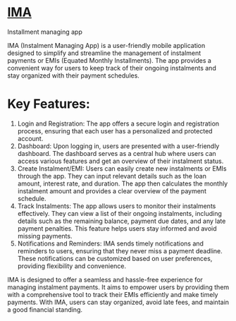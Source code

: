 # <a target="_blank" href="https://kuriapp.netlify.app/">IMA </a>
Installment managing app

IMA (Instalment Managing App) is a user-friendly mobile application designed to simplify and streamline the management of instalment payments or EMIs (Equated Monthly Installments). The app provides a convenient way for users to keep track of their ongoing instalments and stay organized with their payment schedules.

# Key Features:

1. Login and Registration: The app offers a secure login and registration process, ensuring that each user has a personalized and protected account.
2. Dashboard: Upon logging in, users are presented with a user-friendly dashboard. The dashboard serves as a central hub where users can access various features and get an overview of their instalment status.
3. Create Instalment/EMI: Users can easily create new instalments or EMIs through the app. They can input relevant details such as the loan amount, interest rate, and duration. The app then calculates the monthly instalment amount and provides a clear overview of the payment schedule.
4. Track Instalments: The app allows users to monitor their instalments effectively. They can view a list of their ongoing instalments, including details such as the remaining balance, payment due dates, and any late payment penalties. This feature helps users stay informed and avoid missing payments.
5. Notifications and Reminders: IMA sends timely notifications and reminders to users, ensuring that they never miss a payment deadline. These notifications can be customized based on user preferences, providing flexibility and convenience.

IMA is designed to offer a seamless and hassle-free experience for managing instalment payments. It aims to empower users by providing them with a comprehensive tool to track their EMIs efficiently and make timely payments. With IMA, users can stay organized, avoid late fees, and maintain a good financial standing.

